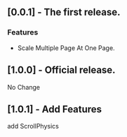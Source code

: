 ## [0.0.1] - The first release.

### Features
* Scale Multiple Page At One Page.

## [1.0.0] - Official release.

No Change

## [1.0.1] - Add Features

add ScrollPhysics
